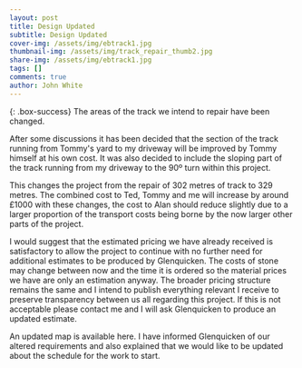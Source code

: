 ```yaml
---
layout: post
title: Design Updated
subtitle: Design Updated
cover-img: /assets/img/ebtrack1.jpg
thumbnail-img: /assets/img/track_repair_thumb2.jpg
share-img: /assets/img/ebtrack1.jpg
tags: []
comments: true
author: John White
---
```


{: .box-success}
The areas of the track we intend to repair have been changed. 

After some discussions it has been decided that the section of the track running from Tommy's yard to my driveway will be improved by Tommy himself at his own cost. It was also decided to include the sloping part of the track running from my driveway to the 90º turn within this project.

This changes the project from the repair of 302 metres of track to 329 metres. The combined cost to Ted, Tommy and me will increase by around £1000 with these changes, the cost to Alan should reduce slightly due to a larger proportion of the transport costs being borne by the now larger other parts of the project.

I would suggest that the estimated pricing we have already received is satisfactory to allow the project to continue with no further need for additional estimates to be produced by Glenquicken. The costs of stone may change between now and the time it is ordered so the material prices we have are only an estimation anyway. The broader pricing structure remains the same and I intend to publish everything relevant I receive to preserve transparency between us all regarding this project. If this is not acceptable please contact me and I will ask Glenquicken to produce an updated estimate.

An updated map is available here. I have informed Glenquicken of our altered requirements and also explained that we would like to be updated about the schedule for the work to start.

